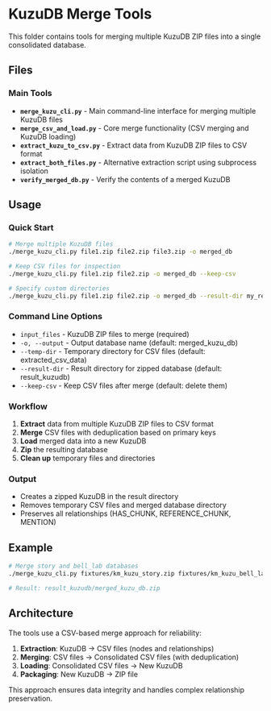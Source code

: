 # KuzuDB Merge Tools

This folder contains tools for merging multiple KuzuDB ZIP files into a single consolidated database.

## Files

### Main Tools

- **`merge_kuzu_cli.py`** - Main command-line interface for merging multiple KuzuDB files
- **`merge_csv_and_load.py`** - Core merge functionality (CSV merging and KuzuDB loading)
- **`extract_kuzu_to_csv.py`** - Extract data from KuzuDB ZIP files to CSV format
- **`extract_both_files.py`** - Alternative extraction script using subprocess isolation
- **`verify_merged_db.py`** - Verify the contents of a merged KuzuDB

## Usage

### Quick Start

```bash
# Merge multiple KuzuDB files
./merge_kuzu_cli.py file1.zip file2.zip file3.zip -o merged_db

# Keep CSV files for inspection
./merge_kuzu_cli.py file1.zip file2.zip -o merged_db --keep-csv

# Specify custom directories
./merge_kuzu_cli.py file1.zip file2.zip -o merged_db --result-dir my_results --temp-dir my_csvs
```

### Command Line Options

- `input_files` - KuzuDB ZIP files to merge (required)
- `-o, --output` - Output database name (default: merged_kuzu_db)
- `--temp-dir` - Temporary directory for CSV files (default: extracted_csv_data)
- `--result-dir` - Result directory for zipped database (default: result_kuzudb)
- `--keep-csv` - Keep CSV files after merge (default: delete them)

### Workflow

1. **Extract** data from multiple KuzuDB ZIP files to CSV format
2. **Merge** CSV files with deduplication based on primary keys
3. **Load** merged data into a new KuzuDB
4. **Zip** the resulting database
5. **Clean up** temporary files and directories

### Output

- Creates a zipped KuzuDB in the result directory
- Removes temporary CSV files and merged database directory
- Preserves all relationships (HAS_CHUNK, REFERENCE_CHUNK, MENTION)

## Example

```bash
# Merge story and bell_lab databases
./merge_kuzu_cli.py fixtures/km_kuzu_story.zip fixtures/km_kuzu_bell_lab.zip -o merged_kuzu_db

# Result: result_kuzudb/merged_kuzu_db.zip
```

## Architecture

The tools use a CSV-based merge approach for reliability:

1. **Extraction**: KuzuDB → CSV files (nodes and relationships)
2. **Merging**: CSV files → Consolidated CSV files (with deduplication)
3. **Loading**: Consolidated CSV files → New KuzuDB
4. **Packaging**: New KuzuDB → ZIP file

This approach ensures data integrity and handles complex relationship preservation. 